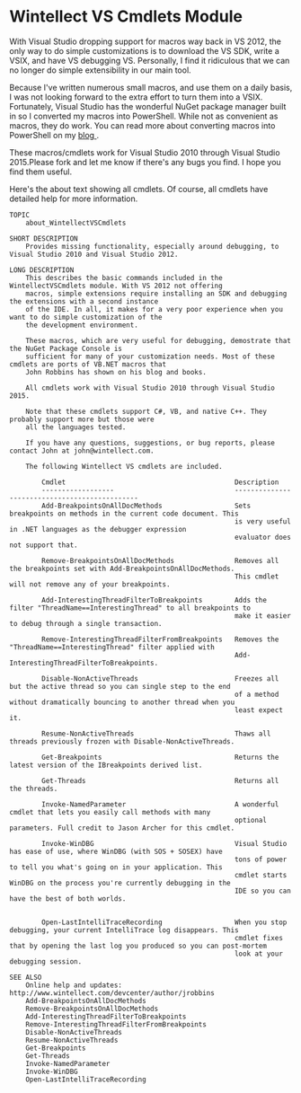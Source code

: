 # Wintellect VS Cmdlets Module #

With Visual Studio dropping support for macros way back in VS 2012, the only way to do simple customizations is to download the VS SDK, write a VSIX, and have VS debugging VS. Personally, I find it ridiculous that we can no longer do simple extensibility in our main tool.

Because I've written numerous small macros, and use them on a daily basis, I was not looking forward to the extra effort to turn them into a VSIX. Fortunately, Visual Studio has the wonderful NuGet package manager built in so I converted my macros into PowerShell. While not as convenient as macros, they do work. You can read more about converting macros into PowerShell on my [blog ](http://www.wintellect.com/devcenter/jrobbins/using-nuget-powershell-to-replace-missing-macros-in-dev-11).

These macros/cmdlets work for Visual Studio 2010 through Visual Studio 2015.Please fork and let me know if there's any bugs you find. I hope you find them useful.

Here's the about text showing all cmdlets. Of course, all cmdlets have detailed help for more information.

	TOPIC
	    about_WintellectVSCmdlets
	    
	SHORT DESCRIPTION
	    Provides missing functionality, especially around debugging, to Visual Studio 2010 and Visual Studio 2012.
	           
	LONG DESCRIPTION
	    This describes the basic commands included in the WintellectVSCmdlets module. With VS 2012 not offering
	    macros, simple extensions require installing an SDK and debugging the extensions with a second instance
	    of the IDE. In all, it makes for a very poor experience when you want to do simple customization of the 
	    the development environment.
	    
	    These macros, which are very useful for debugging, demostrate that the NuGet Package Console is 
	    sufficient for many of your customization needs. Most of these cmdlets are ports of VB.NET macros that 
	    John Robbins has shown on his blog and books.
	    
	    All cmdlets work with Visual Studio 2010 through Visual Studio 2015.
	    
	    Note that these cmdlets support C#, VB, and native C++. They probably support more but those were
	    all the languages tested.
	
	    If you have any questions, suggestions, or bug reports, please contact John at john@wintellect.com.
	                 
	    The following Wintellect VS cmdlets are included.
	
	        Cmdlet					                        Description
	        ------------------		                        ----------------------------------------------
	        Add-BreakpointsOnAllDocMethods                  Sets breakpoints on methods in the current code document. This
	                                                        is very useful in .NET languages as the debugger expression 
	                                                        evaluator does not support that.
	                                                        
	        Remove-BreakpointsOnAllDocMethods               Removes all the breakpoints set with Add-BreakpointsOnAllDocMethods.
	                                                        This cmdlet will not remove any of your breakpoints.
	        
	        Add-InterestingThreadFilterToBreakpoints        Adds the filter "ThreadName==InterestingThread" to all breakpoints to
	                                                        make it easier to debug through a single transaction.
	                                                        
	        Remove-InterestingThreadFilterFromBreakpoints   Removes the "ThreadName==InterestingThread" filter applied with
	                                                        Add-InterestingThreadFilterToBreakpoints.
	
	        Disable-NonActiveThreads                        Freezes all but the active thread so you can single step to the end
	                                                        of a method without dramatically bouncing to another thread when you 
	                                                        least expect it.
	                                                        
	        Resume-NonActiveThreads                         Thaws all threads previously frozen with Disable-NonActiveThreads.
	
	        Get-Breakpoints                                 Returns the latest version of the IBreakpoints derived list.
	        
	        Get-Threads                                     Returns all the threads.
	        
	        Invoke-NamedParameter                           A wonderful cmdlet that lets you easily call methods with many
	                                                        optional parameters. Full credit to Jason Archer for this cmdlet.
	        
            Invoke-WinDBG                                   Visual Studio has ease of use, where WinDBG (with SOS + SOSEX) have 
                                                            tons of power to tell you what's going on in your application. This
                                                            cmdlet starts WinDBG on the process you're currently debugging in the
                                                            IDE so you can have the best of both worlds.

	                                                        
	        Open-LastIntelliTraceRecording                  When you stop debugging, your current IntelliTrace log disappears. This
	                                                        cmdlet fixes that by opening the last log you produced so you can post-mortem
	                                                        look at your debugging session.
	
	SEE ALSO
	    Online help and updates: http://www.wintellect.com/devcenter/author/jrobbins
	    Add-BreakpointsOnAllDocMethods
	    Remove-BreakpointsOnAllDocMethods
	    Add-InterestingThreadFilterToBreakpoints
	    Remove-InterestingThreadFilterFromBreakpoints
	    Disable-NonActiveThreads
	    Resume-NonActiveThreads
	    Get-Breakpoints
	    Get-Threads
	    Invoke-NamedParameter
	    Invoke-WinDBG
	    Open-LastIntelliTraceRecording
	